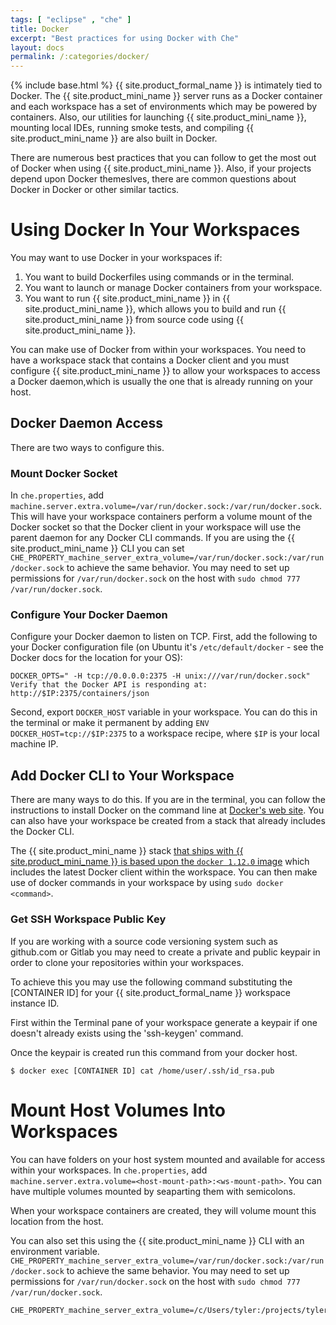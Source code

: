 ```yaml
---
tags: [ "eclipse" , "che" ]
title: Docker
excerpt: "Best practices for using Docker with Che"
layout: docs
permalink: /:categories/docker/
---
```

{% include base.html %}
{{ site.product_formal_name }} is intimately tied to Docker. The {{ site.product_mini_name }} server runs as a Docker container and each workspace has a set of environments which may be powered by containers.  Also, our utilities for launching {{ site.product_mini_name }}, mounting local IDEs, running smoke tests, and compiling {{ site.product_mini_name }} are also built in Docker.

There are numerous best practices that you can follow to get the most out of Docker when using {{ site.product_mini_name }}. Also, if your projects depend upon Docker themeslves, there are common questions about Docker in Docker or other similar tactics.

# Using Docker In Your Workspaces  
You may want to use Docker in your workspaces if:

1. You want to build Dockerfiles using commands or in the terminal.
2. You want to launch or manage Docker containers from your workspace.
3. You want to run {{ site.product_mini_name }} in {{ site.product_mini_name }}, which allows you to build and run {{ site.product_mini_name }} from source code using {{ site.product_mini_name }}.

You can make use of Docker from within your workspaces. You need to have a workspace stack that contains a Docker client and you must configure {{ site.product_mini_name }} to allow your workspaces to access a Docker daemon,which is usually the one that is already running on your host.

## Docker Daemon Access
There are two ways to configure this.

### Mount Docker Socket
In `che.properties`, add `machine.server.extra.volume=/var/run/docker.sock:/var/run/docker.sock`. This will have your workspace containers perform a volume mount of the Docker socket so that the Docker client in your workspace will use the parent daemon for any Docker CLI commands. If you are using the {{ site.product_mini_name }} CLI you can set `CHE_PROPERTY_machine_server_extra_volume=/var/run/docker.sock:/var/run/docker.sock` to achieve the same behavior.  You may need to set up permissions for `/var/run/docker.sock` on the host with `sudo chmod 777 /var/run/docker.sock`.

### Configure Your Docker Daemon
Configure your Docker daemon to listen on TCP.  First, add the following to your Docker configuration file (on Ubuntu it's `/etc/default/docker` - see the Docker docs for the location for your OS):

```
DOCKER_OPTS=" -H tcp://0.0.0.0:2375 -H unix:///var/run/docker.sock"
Verify that the Docker API is responding at: http://$IP:2375/containers/json
```

Second, export `DOCKER_HOST` variable in your workspace. You can do this in the terminal or make it permanent by adding `ENV DOCKER_HOST=tcp://$IP:2375` to a workspace recipe, where `$IP` is your local machine IP.   

## Add Docker CLI to Your Workspace
There are many ways to do this. If you are in the terminal, you can follow the instructions to install Docker on the command line at [Docker's web site](https://docs.docker.com/engine/installation/).  You can also have your workspace be created from a stack that already includes the Docker CLI.

The {{ site.product_mini_name }} stack [that ships with {{ site.product_mini_name }} is based upon the `docker 1.12.0` image](https://github.com/eclipse/che-dockerfiles/blob/master/recipes/alpine_jdk8/Dockerfile#L9) which includes the latest Docker client within the workspace. You can then make use of docker commands in your workspace by using `sudo docker <command>`.

### Get SSH Workspace Public Key
If you are working with a source code versioning system such as github.com or Gitlab you may need to create a private and public keypair in order to clone your repositories within your workspaces.

To achieve this you may use the following command substituting the [CONTAINER ID] for your {{ site.product_formal_name }} workspace instance ID.

First within the Terminal pane of your workspace generate a keypair if one doesn't already exists using the 'ssh-keygen' command.

Once the keypair is created run this command from your docker host.

`$ docker exec [CONTAINER ID] cat /home/user/.ssh/id_rsa.pub`
# Mount Host Volumes Into Workspaces  
You can have folders on your host system mounted and available for access within your workspaces. In `che.properties`, add `machine.server.extra.volume=<host-mount-path>:<ws-mount-path>`. You can have multiple volumes mounted by seaparting them with semicolons.

When your workspace containers are created, they will volume mount this location from the host.

You can also set this using the {{ site.product_mini_name }} CLI with an environment variable.
`CHE_PROPERTY_machine_server_extra_volume=/var/run/docker.sock:/var/run/docker.sock` to achieve the same behavior.  You may need to set up permissions for `/var/run/docker.sock` on the host with `sudo chmod 777 /var/run/docker.sock`.

```text  
CHE_PROPERTY_machine_server_extra_volume=/c/Users/tyler:/projects/tyler;/c/Users/allsyon:/projects/allyson
```
